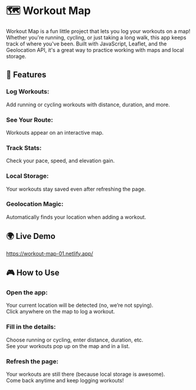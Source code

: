 # 🗺️ Workout Map
Workout Map is a fun little project that lets you log your workouts on a map! Whether you're running, cycling, or just taking a long walk, this app keeps track of where you've been. Built with JavaScript, Leaflet, and the Geolocation API, it's a great way to practice working with maps and local storage.

## 🚀 Features
### Log Workouts:
  Add running or cycling workouts with distance, duration, and more.
### See Your Route:
  Workouts appear on an interactive map.
### Track Stats:
  Check your pace, speed, and elevation gain.
### Local Storage:
  Your workouts stay saved even after refreshing the page.
### Geolocation Magic:
  Automatically finds your location when adding a workout.
  
## 🌍 Live Demo
https://workout-map-01.netlify.app/

## 🎮 How to Use
### Open the app:
  Your current location will be detected (no, we’re not spying).<br>
Click anywhere on the map to log a workout.
### Fill in the details:
  Choose running or cycling, enter distance, duration, etc.<br>
See your workouts pop up on the map and in a list.
### Refresh the page:
  Your workouts are still there (because local storage is awesome).<br>
Come back anytime and keep logging workouts!
